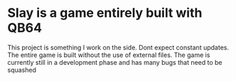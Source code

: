 # Slay is a game entirely built with QB64
This project is something I work on the side. Dont expect constant updates. 
The entire game is built without the use of external files.
The game is currently still in a development phase and has many bugs that need to be squashed
